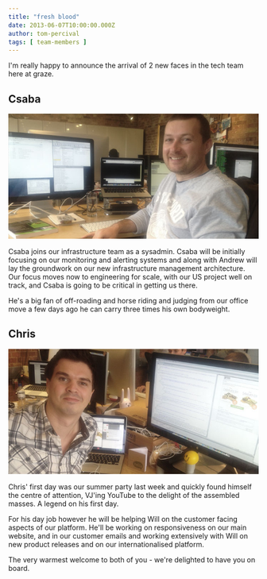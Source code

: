 ```yaml
---
title: "fresh blood"
date: 2013-06-07T10:00:00.000Z
author: tom-percival
tags: [ team-members ]
---
```


I'm really happy to announce the arrival of 2 new faces in the tech team here at graze.

## Csaba

![Csaba](/content/images/2014/Apr/photo-csaba.jpg)

Csaba joins our infrastructure team as a sysadmin. Csaba will be initially focusing on our monitoring and alerting systems and along with Andrew will lay the groundwork on our new infrastructure management architecture.  Our focus moves now to engineering for scale, with our US project well on track, and Csaba is going to be critical in getting us there.

He's a big fan of off-roading and horse riding and judging from our office move a few days ago he can carry three times his own bodyweight.

## Chris

![Chris](/content/images/2014/Apr/photo-chris.jpg)

Chris' first day was our summer party last week and quickly found himself the centre of attention, VJ'ing YouTube to the delight of the assembled masses. A legend on his first day.

For his day job however he will be helping Will on the customer facing aspects of our platform.  He'll be working on responsiveness on our main website, and in our customer emails and working extensively with Will on new product releases and on our internationalised platform.

The very warmest welcome to both of you - we're delighted to have you on board.

